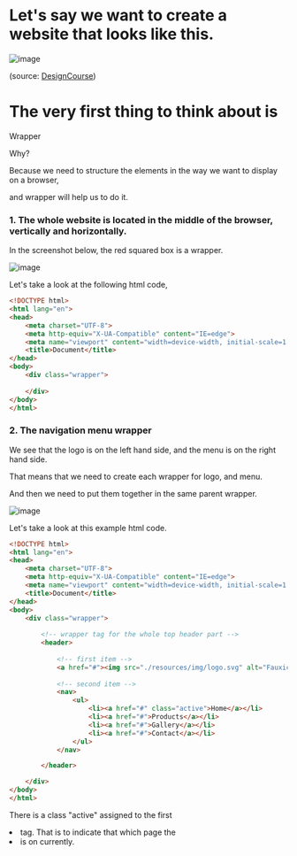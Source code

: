 # Let's say we want to create a website that looks like this.

![image](https://github.com/kjs29/HTML-CSS/assets/96529477/f852836d-cb71-4184-b0c4-5c670e88382a)

(source: [DesignCourse](https://youtu.be/Kl3nOXQjVnQ))

# The very first thing to think about is

Wrapper 

Why?

Because we need to structure the elements in the way we want to display on a browser, 

and wrapper will help us to do it.

### 1. The whole website is located in the middle of the browser, vertically and horizontally.

In the screenshot below, the red squared box is a wrapper.

![image](https://github.com/kjs29/HTML-CSS/assets/96529477/8e9d39f4-9935-4e99-b4d6-826fdea6ec11)

Let's take a look at the following html code,

```html
<!DOCTYPE html>
<html lang="en">
<head>
    <meta charset="UTF-8">
    <meta http-equiv="X-UA-Compatible" content="IE=edge">
    <meta name="viewport" content="width=device-width, initial-scale=1.0">
    <title>Document</title>
</head>
<body>
    <div class="wrapper">
        
    </div>
</body>
</html>
```

### 2. The navigation menu wrapper

We see that the logo is on the left hand side, and the menu is on the right hand side.

That means that we need to create each wrapper for logo, and menu.

And then we need to put them together in the same parent wrapper.

![image](https://github.com/kjs29/HTML-CSS/assets/96529477/58d9f6f1-0dd9-410c-89d9-d7131379ab72)

Let's take a look at this example html code.

```html
<!DOCTYPE html>
<html lang="en">
<head>
    <meta charset="UTF-8">
    <meta http-equiv="X-UA-Compatible" content="IE=edge">
    <meta name="viewport" content="width=device-width, initial-scale=1.0">
    <title>Document</title>
</head>
<body>
    <div class="wrapper">
        
        <!-- wrapper tag for the whole top header part -->
        <header>
            
            <!-- first item -->
            <a href="#"><img src="./resources/img/logo.svg" alt="Fauxica Logo"></a>
            
            <!-- second item -->
            <nav>
                <ul>
                    <li><a href="#" class="active">Home</a></li>
                    <li><a href="#">Products</a></li>
                    <li><a href="#">Gallery</a></li>
                    <li><a href="#">Contact</a></li>
                </ul>
            </nav>

        </header>

    </div>
</body>
</html>

```

There is a class "active" assigned to the first <li> tag. That is to indicate that which page the <li> is on currently.
